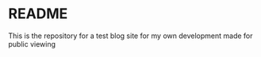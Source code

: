 # README

This is the repository for a test blog site for my own development made for public viewing
